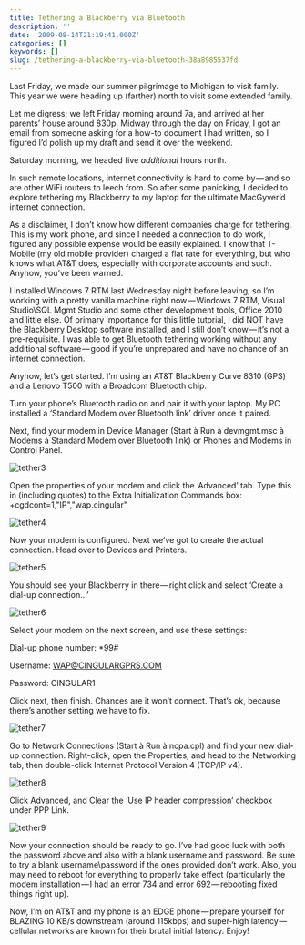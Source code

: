 ```yaml
---
title: Tethering a Blackberry via Bluetooth
description: ''
date: '2009-08-14T21:19:41.000Z'
categories: []
keywords: []
slug: /tethering-a-blackberry-via-bluetooth-38a8985537fd
---
```


Last Friday, we made our summer pilgrimage to Michigan to visit family. This year we were heading up (farther) north to visit some extended family.

Let me digress; we left Friday morning around 7a, and arrived at her parents’ house around 830p. Midway through the day on Friday, I got an email from someone asking for a how-to document I had written, so I figured I’d polish up my draft and send it over the weekend.

Saturday morning, we headed five _additional_ hours north.

In such remote locations, internet connectivity is hard to come by — and so are other WiFi routers to leech from. So after some panicking, I decided to explore tethering my Blackberry to my laptop for the ultimate MacGyver’d internet connection.

As a disclaimer, I don’t know how different companies charge for tethering. This is my work phone, and since I needed a connection to do work, I figured any possible expense would be easily explained. I know that T-Mobile (my old mobile provider) charged a flat rate for everything, but who knows what AT&T does, especially with corporate accounts and such. Anyhow, you’ve been warned.

I installed Windows 7 RTM last Wednesday night before leaving, so I’m working with a pretty vanilla machine right now — Windows 7 RTM, Visual Studio\\SQL Mgmt Studio and some other development tools, Office 2010 and little else. Of primary importance for this little tutorial, I did NOT have the Blackberry Desktop software installed, and I still don’t know — it’s not a pre-requisite. I was able to get Bluetooth tethering working without any additional software — good if you’re unprepared and have no chance of an internet connection.

Anyhow, let’s get started. I’m using an AT&T Blackberry Curve 8310 (GPS) and a Lenovo T500 with a Broadcom Bluetooth chip.

Turn your phone’s Bluetooth radio on and pair it with your laptop. My PC installed a ‘Standard Modem over Bluetooth link’ driver once it paired.

Next, find your modem in Device Manager (Start à Run à devmgmt.msc à Modems à Standard Modem over Bluetooth link) or Phones and Modems in Control Panel.

![tether3](/img/0_27VdsTSnh1PYKz9j.png)

Open the properties of your modem and click the ‘Advanced’ tab. Type this in (including quotes) to the Extra Initialization Commands box: +cgdcont=1,"IP","wap.cingular"

![tether4](/img/0_a11oWsFc8iaVdPRO.png)

Now your modem is configured. Next we’ve got to create the actual connection. Head over to Devices and Printers.

![tether5](/img/0_RCSmDKUjhZjkUoL8.png)

You should see your Blackberry in there — right click and select ‘Create a dial-up connection…’

![tether6](/img/0_M8kqeBYtknIgCdIa.png)

Select your modem on the next screen, and use these settings:

Dial-up phone number: \*99#

Username: [WAP@CINGULARGPRS.COM](mailto:WAP@CINGULARGPRS.COM)

Password: CINGULAR1

Click next, then finish. Chances are it won’t connect. That’s ok, because there’s another setting we have to fix.

![tether7](/img/0__bHWBQvD95P1fBpT.png)

Go to Network Connections (Start à Run à ncpa.cpl) and find your new dial-up connection. Right-click, open the Properties, and head to the Networking tab, then double-click Internet Protocol Version 4 (TCP/IP v4).

![tether8](/img/0_i5uIZFrnvmNrVJS1.png)

Click Advanced, and Clear the ‘Use IP header compression’ checkbox under PPP Link.

![tether9](/img/0_GEBzybIfD-hC2ZO5.png)

Now your connection should be ready to go. I’ve had good luck with both the password above and also with a blank username and password. Be sure to try a blank username\\password if the ones provided don’t work. Also, you may need to reboot for everything to properly take effect (particularly the modem installation — I had an error 734 and error 692 — rebooting fixed things right up).

Now, I’m on AT&T and my phone is an EDGE phone — prepare yourself for BLAZING 10 KB/s downstream (around 115kbps) and super-high latency — cellular networks are known for their brutal initial latency. Enjoy!
